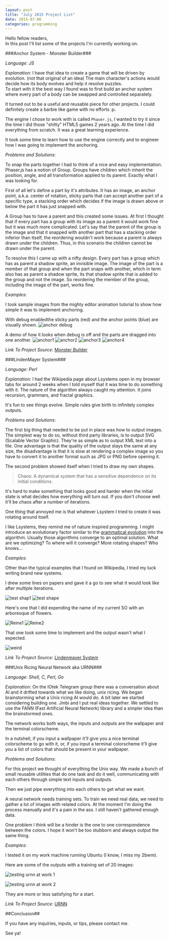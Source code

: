 ```yaml
---
layout: post
title: "July 2015 Project List"
date: 2015-07-06
categories: programming
---
```



Hello fellow readers,  
In this post I'll list some of the projects I'm currently working on.


###Anchor System - Monster Builder###


_Language: JS_

_Explanation_: I have that idea to create a game that will be driven by evolution. (not that original of an idea)
The main character's actions would decide how its body evolves and help it resolve
puzzles.  
To start with it the best way I found was to first build an anchor system where
every part of a body can be swapped and controlled separately.


It turned out to be a useful and reusable piece for other projects.
I could definitely create a barbie like game with no efforts :p.


The engine I chose to work with is called `Phaser.js`, I wanted to try it since
the time I did those "shitty" HTML5 games 2 years ago.
At the time I did everything from scratch. It was a great learning experience.


It took some time to learn how to use the engine correctly and to engineer how
I was going to implement the anchoring.

_Problems and Solutions_:

To snap the parts together I had to think of a nice and easy implementation.
Phaser.js has a notion of Group. Groups have children which inherit the position,
angle, and all transformation applied to its parent.
Exactly what I was looking for.

First of all let's define a part by it's attributes.
It has an image, an anchor point, a.k.a. center of rotation, sticky parts that
can accept another part of a specific type, a stacking order which decides if
the image is drawn above or below the part it has just snapped with.

A Group has to have a parent and this created some issues.
At first I thought that if every part has a group with its image as a parent it
would work fine but it was much more complicated.
Let's say that the parent of the group is the image and that it snapped with
another part that has a stacking order inferior than itself, the reordering
wouldn't work because a parent is always drawn under the children. Thus, in
this scenario the children cannot be drawn under the parent.

To resolve this I came up with a nifty design. Every part has a group which
has as parent a shadow sprite, an invisible image.
The image of the part is a member of that group and when the part snaps with
another, which in term also has as parent a shadow sprite, its that shadow
sprite that is added to the group and not the image. So reordering the member
of the group, including the image of the part, works fine.

_Examples_:

I took sample images from the mighty editor animation tutorial to show how simple
it was to implement anchoring.

With debug enabledthe sticky parts (red) and the anchor points (blue) are
visually shown.
![anchor debug](http://pub.iotek.org/p/OPpjt7A.png)

A demo of how it looks when debug is off and the parts are dragged into one another.
![anchor1](http://pub.iotek.org/p/GGk4ckX.png)
![anchor2](http://pub.iotek.org/p/efjRv0w.png)
![anchor3](http://pub.iotek.org/p/8Sk3dnt.png)
![anchor4](http://pub.iotek.org/p/k9moy2u.png)

_Link To Project Source_: [Monster Builder](https://github.com/venam/monster-builder)


###LindenMayer System###


_Language: Perl_


_Explanation_: I had the Wikipedia page about Lsystems open in my browser tabs
for around 2 weeks when I told myself that it was time to do something with it.
The nature of the algorithm always caught my attention. It joins recursion,
grammars, and fractal graphics.

It's fun to see things evolve. Simple rules give birth to infinitely complex
outputs.

_Problems and Solutions_:

The first big thing that needed to be put in place was how to output images.
The simplest way to do so, without third party libraries, is to output SVG
(Scalable Vector Graphic). They're as simple as to output XML text into a file.
One advantage is that the quality of the output stays the same at any size, the
disadvantage is that it is slow at rendering a complex image so you have
to convert it to another format such as JPG or PNG before opening it.


The second problem showed itself when I tried to draw my own shapes.


> Chaos: A dynamical system that has a sensitive dependence on its initial conditions.


It's hard to make something that looks good and harder when the initial state
is what decides how everything will turn out.
If you don't choose well it'll be chaos after a number of iterations.

One thing that annoyed me is that whatever Lsystem I tried to create it was
rotating around itself.

I like Lsystems, they remind me of nature inspired programming.
I might introduce an evolutionary factor similar to the
[grammatical evolution](http://www.cleveralgorithms.com/nature-inspired/evolution/grammatical_evolution.html) into the algorithm.
Usually those algorithms converge to an optimal solution. What are we optimizing?
To where will it converge? More rotating shapes? Who knows...

_Examples_:

Other than the typical examples that I found on Wikipedia, I tried my luck writing
brand new systems.

I drew some lines on papers and gave it a go to see what it would look like
after multiple iterations.

![test shap1](http://pub.iotek.org/p/Fdz3SWy.jpg)
![test shape](http://pub.iotek.org/p/ITotFlm.jpg)


Here's one that I did expending the name of my current SO with an arboresque of flowers.

![Reine1](http://pub.iotek.org/p/YGBVLf8.jpg)
![Reine2](http://pub.iotek.org/p/zJ8jTy8.jpg)


That one took some time to implement and the output wasn't what I expected.

![weird](http://pub.iotek.org/p/lrUAtlj.png)


_Link To Project Source_: [Lindenmayer System](https://github.com/venam/Lindenmayer-System)


###Unix Ricing Neural Network aka URNN###


_Language: Shell, C, Perl, Go_


_Explanation_: On the IOtek Telegram group there was a conversation about AI
and it drifted towards what we like doing, unix ricing. We began brainstorming
what a Unix ricing AI would do. A bit later we started considering building one.
Jmbi and I put real ideas together.
We settled to use the FANN (Fast Artificial Neural Network) library and a
simpler idea than the brainstormed ones.

The network works both ways, the inputs and outputs are the wallpaper and the
terminal colorscheme.

In a nutshell, if you input a wallpaper it'll give you a nice terminal colorscheme
to go with it, or, if you input a terminal colorscheme it'll give you a list of
colors that should be present in your wallpaper.

_Problems and Solutions_:

For this project we thought of everything the Unix way. We made a bunch of small
reusable utilities that do one task and do it well, communicating with each
others through simple text inputs and outputs.

Then we just pipe everything into each others to get what we want.


A neural network needs training sets. To train we need real data, we need to
gather a lot of images with related colors.
At the moment I'm doing the process manually and it's a pain in the ass.
I still haven't gathered enough data.

One problem I think will be a hinder is the one to one correspondence between the
colors. I hope it won't be too stubborn and always output the same thing.

_Examples_:

I tested it on my work machine running Ubuntu (I know, I miss my 2bwm).

Here are some of the outputs with a training set of 20 images:

![testing urnn at work 1](http://pub.iotek.org/p/CG8ZGqZ.png)

![testing urnn at work 2](http://pub.iotek.org/p/84nIYJl.png)

They are more or less satisfying for a start.

_Link To Project Source_: [URNN](https://github.com/iotek/urnn)


##Conclusion##


If you have any inquiries, inputs, or tips, please contact me.

See ya!


